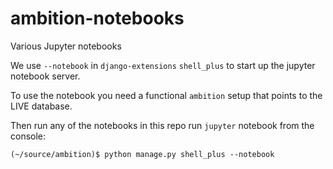 # ambition-notebooks

Various Jupyter notebooks

We use `--notebook` in `django-extensions` `shell_plus` to start up the jupyter notebook server.

To use the notebook you need a functional `ambition` setup that points to the LIVE database.

Then run any of the notebooks in this repo run `jupyter` notebook from the console:

    (~/source/ambition)$ python manage.py shell_plus --notebook

